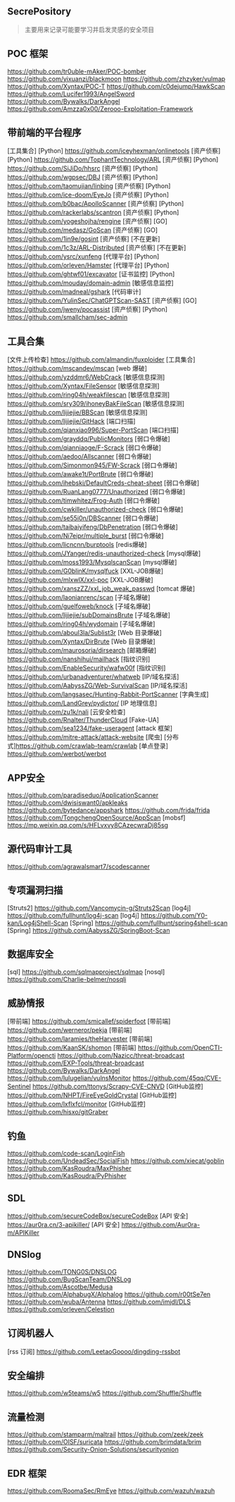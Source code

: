 ## SecrePository
> 主要用来记录可能要学习并启发灵感的安全项目

## POC 框架
https://github.com/tr0uble-mAker/POC-bomber
https://github.com/yixuanzi/blackmoon
https://github.com/zhzyker/vulmap
https://github.com/Xyntax/POC-T
https://github.com/c0dejump/HawkScan
https://github.com/Lucifer1993/AngelSword
https://github.com/Bywalks/DarkAngel
https://github.com/Amzza0x00/Zerooo-Exploitation-Framework

## 带前端的平台程序
[工具集合] [Python]   https://github.com/iceyhexman/onlinetools
[资产侦察] [Python]   https://github.com/TophantTechnology/ARL
[资产侦察] [Python]   https://github.com/SiJiDo/hhsrc
[资产侦察] [Python]   https://github.com/wgpsec/DBJ
[资产侦察] [Python]   https://github.com/taomujian/linbing
[资产侦察] [Python]   https://github.com/ice-doom/EyeJo
[资产侦察] [Python]   https://github.com/b0bac/ApolloScanner
[资产侦察] [Python]   https://github.com/rackerlabs/scantron
[资产侦察] [Python]   https://github.com/yogeshojha/rengine
[资产侦察] [GO]       https://github.com/medasz/GoScan
[资产侦察] [GO]       https://github.com/1in9e/gosint
[资产侦察] [不在更新] https://github.com/1c3z/ARL-Distributed
[资产侦察] [不在更新] https://github.com/ysrc/xunfeng
[代理平台] [Python]   https://github.com/orleven/Hamster
[代理平台] [Python]   https://github.com/ghtwf01/excavator
[证书监控] [Python]   https://github.com/mouday/domain-admin
[敏感信息监控]        https://github.com/madneal/gshark
[代码审计]            https://github.com/YulinSec/ChatGPTScan-SAST
[资产侦察] [GO]       https://github.com/jweny/pocassist
[资产侦察] [Python]   https://github.com/smallcham/sec-admin

## 工具合集
[文件上传检查] https://github.com/almandin/fuxploider
[工具集合]     https://github.com/mscandev/mscan
[web 爆破]     https://github.com/yzddmr6/WebCrack
[敏感信息探测] https://github.com/Xyntax/FileSensor
[敏感信息探测] https://github.com/ring04h/weakfilescan
[敏感信息探测] https://github.com/sry309/ihoneyBakFileScan
[敏感信息探测] https://github.com/lijiejie/BBScan
[敏感信息探测] https://github.com/lijiejie/GitHack
[端口扫描]     https://github.com/qianxiao996/Super-PortScan
[端口扫描]     https://github.com/grayddq/PublicMonitors
[弱口令爆破]   https://github.com/qianniaoge/F-Scrack
[弱口令爆破]   https://github.com/aedoo/Allscanner
[弱口令爆破]   https://github.com/Simonmon945/FW-Scrack
[弱口令爆破]   https://github.com/awake1t/PortBrute
[弱口令爆破]   https://github.com/ihebski/DefaultCreds-cheat-sheet
[弱口令爆破]   https://github.com/RuanLang0777/Unauthorized
[弱口令爆破]   https://github.com/timwhitez/Frog-Auth
[弱口令爆破]   https://github.com/cwkiller/unauthorized-check
[弱口令爆破]   https://github.com/se55i0n/DBScanner
[弱口令爆破]   https://github.com/taibaiyifeng/DbPenetration
[弱口令爆破]   https://github.com/Ni7eipr/multiple_burst
[弱口令爆破]   https://github.com/licncnn/burptools
[redis爆破]    https://github.com/JYanger/redis-unauthorized-check
[mysql爆破]    https://github.com/moss1993/MysqlscanScan
[mysql爆破]    https://github.com/G0blinK/mysqlfuck
[XXL-JOB爆破]  https://github.com/mlxwlX/xxl-poc
[XXL-JOB爆破]  https://github.com/xanszZZ/xxl_job_weak_passwd
[tomcat 爆破]  https://github.com/laonianrenc/scan
[子域名爆破]   https://github.com/guelfoweb/knock
[子域名爆破]   https://github.com/lijiejie/subDomainsBrute
[子域名爆破]   https://github.com/ring04h/wydomain
[子域名爆破]   https://github.com/aboul3la/Sublist3r
[Web 目录爆破] https://github.com/Xyntax/DirBrute
[Web 目录爆破] https://github.com/maurosoria/dirsearch
[邮箱爆破]     https://github.com/nanshihui/mailhack
[指纹识别]     https://github.com/EnableSecurity/wafw00f
[指纹识别]     https://github.com/urbanadventurer/whatweb
[IP/域名探活]  https://github.com/AabyssZG/Web-SurvivalScan
[IP/域名探活]  https://github.com/langsasec/Hunting-Rabbit-PortScanner
[字典生成]     https://github.com/LandGrey/pydictor/
[IP 地理信息]  https://github.com/zu1k/nali
[云安全检查]   https://github.com/Rnalter/ThunderCloud
[Fake-UA]      https://github.com/sea1234/fake-useragent
[attack 框架]  https://github.com/mitre-attack/attack-website
[爬虫] [分布式]https://github.com/crawlab-team/crawlab
[单点登录]     https://github.com/werbot/werbot

## APP安全
https://github.com/paradiseduo/ApplicationScanner
https://github.com/dwisiswant0/apkleaks
https://github.com/bytedance/appshark
https://github.com/frida/frida
https://github.com/TongchengOpenSource/AppScan
[mobsf] https://mp.weixin.qq.com/s/HFLvxvy8CAzecwraDj85sg

## 源代码审计工具
https://github.com/agrawalsmart7/scodescanner

## 专项漏洞扫描
[Struts2] https://github.com/Vancomycin-g/Struts2Scan
[log4j]   https://github.com/fullhunt/log4j-scan
[log4j]   https://github.com/Y0-kan/Log4jShell-Scan
[Spring]  https://github.com/fullhunt/spring4shell-scan
[Spring]  https://github.com/AabyssZG/SpringBoot-Scan

## 数据库安全
[sql]   https://github.com/sqlmapproject/sqlmap
[nosql] https://github.com/Charlie-belmer/nosqli

## 威胁情报
[带前端] https://github.com/smicallef/spiderfoot
[带前端] https://github.com/werneror/pekja
[带前端] https://github.com/laramies/theHarvester
[带前端] https://github.com/KaanSK/shomon
[带前端] https://github.com/OpenCTI-Platform/opencti
https://github.com/Nazicc/threat-broadcast
https://github.com/EXP-Tools/threat-broadcast
https://github.com/Bywalks/DarkAngel
https://github.com/lulugelian/vulnsMonitor
https://github.com/45qq/CVE-Sentinel
https://github.com/ttonys/Scrapy-CVE-CNVD
[GitHub监控] https://github.com/NHPT/FireEyeGoldCrystal
[GitHub监控] https://github.com/lxflxfcl/monitor
[GitHub监控] https://github.com/hisxo/gitGraber

## 钓鱼
https://github.com/code-scan/LoginFish
https://github.com/UndeadSec/SocialFish
https://github.com/xiecat/goblin
https://github.com/KasRoudra/MaxPhisher
https://github.com/KasRoudra/PyPhisher

## SDL
https://github.com/secureCodeBox/secureCodeBox
[API 安全] https://aur0ra.cn/3-apikiller/
[API 安全] https://github.com/Aur0ra-m/APIKiller

## DNSlog
https://github.com/TONG0S/DNSLOG
https://github.com/BugScanTeam/DNSLog
https://github.com/Ascotbe/Medusa
https://github.com/AlphabugX/Alphalog
https://github.com/r00tSe7en
https://github.com/wuba/Antenna
https://github.com/imjdl/DLS
https://github.com/orleven/Celestion

## 订阅机器人
[rss 订阅] https://github.com/LeetaoGoooo/dingding-rssbot

## 安全编排
https://github.com/w5teams/w5
https://github.com/Shuffle/Shuffle

## 流量检测
https://github.com/stamparm/maltrail
https://github.com/zeek/zeek
https://github.com/OISF/suricata
https://github.com/brimdata/brim
https://github.com/Security-Onion-Solutions/securityonion

## EDR 框架
https://github.com/RoomaSec/RmEye
https://github.com/wazuh/wazuh





